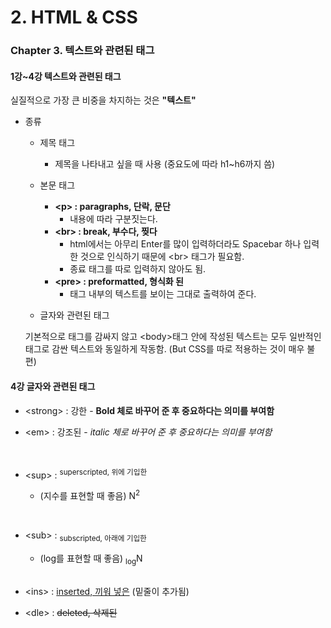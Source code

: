 # 2. HTML & CSS

### Chapter 3. 텍스트와 관련된 태그

#### 1강~4강 텍스트와 관련된 태그

실질적으로 가장 큰 비중을 차지하는 것은 **"텍스트"**

- 종류

  - 제목 태그
    - 제목을 나타내고 싶을 때 사용 (중요도에 따라 h1~h6까지 씀)
      <br/>
  - 본문 태그

    - **\<p> : paragraphs, 단락, 문단**
      - 내용에 따라 구분짓는다.
    - **\<br> : break, 부수다, 찢다**
      - html에서는 아무리 Enter를 많이 입력하더라도 Spacebar 하나 입력한 것으로 인식하기 때문에 \<br> 태그가 필요함.
      - 종료 태그를 따로 입력하지 않아도 됨.
    - **\<pre> : preformatted, 형식화 된**
      - 태그 내부의 텍스트를 보이는 그대로 출력하여 준다.

  - 글자와 관련된 태그

  기본적으로 태그를 감싸지 않고 \<body>태그 안에 작성된 텍스트는 모두 일반적인 태그로 감싼 텍스트와 동일하게 작동함. (But CSS를 따로 적용하는 것이 매우 불편)

#### 4강 글자와 관련된 태그

- \<strong> : 강한 - <strong>Bold 체로 바꾸어 준 후 중요하다는 의미를 부여함</strong>

- \<em> : 강조된 - <em>italic 체로 바꾸어 준 후 중요하다는 의미를 부여함</em>

<br/>

- \<sup> : <sup>superscripted, 위에 기입한</sup>

  - (지수를 표현할 때 좋음) N<sup>2</sup>

<br/>

- \<sub> : <sub>subscripted, 아래에 기입한</sub>

  - (log를 표현할 때 좋음) <sub>log</sub>N

  <br/>

- \<ins> : <ins>inserted, 끼워 넣은</ins> (밑줄이 추가됨)

- \<dle> : <del>deleted, 삭제된</del>
